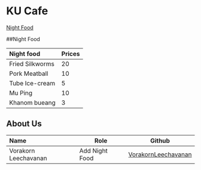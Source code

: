 # KU Cafe
[Night Food](#night-food)

##Night Food

| Night food               | Prices   |
|:-------------------------|----------|
| Fried Silkworms          | 20       |
| Pork Meatball            | 10       |
| Tube Ice-cream           | 5        |
| Mu Ping                  | 10       |
| Khanom bueang            | 3        |

## About Us

| Name                      | Role           | Github              |
|:--------------------------|----------------|---------------------|
| Vorakorn Leechavanan      | Add Night Food | [VorakornLeechavanan](https://github.com/VorakornLeechavanan) |

